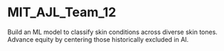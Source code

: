 # MIT_AJL_Team_12
Build an ML model to classify skin conditions across diverse skin tones. Advance equity by centering those historically excluded in AI.

